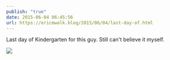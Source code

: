 ```yaml
---
publish: "true"
date: 2015-06-04 06:45:56
url: https://ericmwalk.blog/2015/06/04/last-day-of.html
---
```


Last day of Kindergarten for this guy. Still can't believe it myself.

![](https://ericmwalk.blog/uploads/2022/36b7261952.jpg)